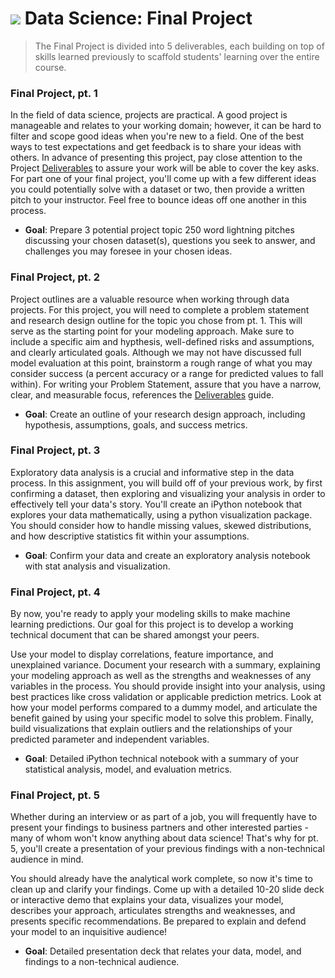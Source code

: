 # ![](https://ga-dash.s3.amazonaws.com/production/assets/logo-9f88ae6c9c3871690e33280fcf557f33.png) Data Science: Final Project

> The Final Project is divided into 5 deliverables, each building on top of skills learned previously to scaffold students' learning over the entire course.



### **Final Project, pt. 1**

In the field of data science, projects are practical. A good project is manageable and relates to your working domain; however, it can be hard to filter and scope good ideas when you're new to a field. One of the best ways to test expectations and get feedback is to share your ideas with others. In advance of presenting this project, pay close attention to the Project [Deliverables](./Deliverables.md) to assure your work will be able to cover the key asks. For part one of your final project, you'll come up with a few different ideas you could potentially solve with a dataset or two, then provide a written pitch to your instructor. Feel free to bounce ideas off one another in this process.

- **Goal**: Prepare 3 potential project topic 250 word lightning pitches discussing your chosen dataset(s), questions you seek to answer, and challenges you may foresee in your chosen ideas.

### **Final Project, pt. 2**

Project outlines are a valuable resource when working through data projects. For this project, you will need to complete a problem statement and research design outline for the topic you chose from pt. 1. This will serve as the starting point for your modeling approach. Make sure to include a specific aim and hypthesis, well-defined risks and assumptions, and clearly articulated goals. Although we may not have discussed full model evaluation at this point, brainstorm a rough range of what you may consider success (a percent accuracy or a range for predicted values to fall within). For writing your Problem Statement, assure that you have a narrow, clear, and measurable focus, references the [Deliverables](./Deliverables.md) guide.

- **Goal**: Create an outline of your research design approach, including hypothesis, assumptions, goals, and success metrics.


### **Final Project, pt. 3**

Exploratory data analysis is a crucial and informative step in the data process. In this assignment, you will build off of your previous work, by first confirming a dataset, then exploring and visualizing your analysis in order to effectively tell your data's story. You'll create an iPython notebook that explores your data mathematically, using a python visualization package. You should consider how to handle missing values, skewed distributions, and how descriptive statistics fit within your assumptions.

- **Goal**: Confirm your data and create an exploratory analysis notebook with stat analysis and visualization.


### **Final Project, pt. 4**

By now, you're ready to apply your modeling skills to make machine learning predictions. Our goal for this project is to develop a working technical document that can be shared amongst your peers.

Use your model to display correlations, feature importance, and unexplained variance. Document your research with a summary, explaining your modeling approach as well as the strengths and weaknesses of any variables in the process. You should provide insight into your analysis, using best practices like cross validation or applicable prediction metrics. Look at how your model performs compared to a dummy model, and articulate the benefit gained by using your specific model to solve this problem. Finally, build visualizations that explain outliers and the relationships of your predicted parameter and independent variables.

- **Goal**: Detailed iPython technical notebook with a summary of your statistical analysis, model, and evaluation metrics.


### **Final Project, pt. 5**

Whether during an interview or as part of a job, you will frequently have to present your findings to business partners and other interested parties - many of whom won't know anything about data science! That's why for pt. 5, you'll create a presentation of your previous findings with a non-technical audience in mind.

You should already have the analytical work complete, so now it's time to clean up and clarify your findings. Come up with a detailed 10-20 slide deck or interactive demo that explains your data, visualizes your model, describes your approach, articulates strengths and weaknesses, and presents specific recommendations. Be prepared to explain and defend your model to an inquisitive audience!

- **Goal**: Detailed presentation deck that relates your data, model, and findings to a non-technical audience.
